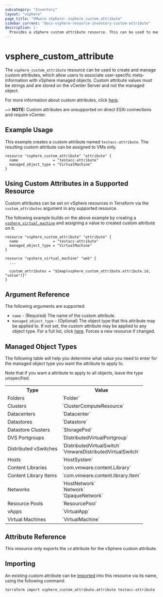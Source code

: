 ```yaml
---
subcategory: "Inventory"
layout: "vsphere"
page_title: "VMware vSphere: vsphere_custom_attribute"
sidebar_current: "docs-vsphere-resource-inventory-custom-attribute"
description: |-
  Provides a vSphere custom attribute resource. This can be used to manage custom attributes in vSphere.
---
```


# vsphere\_custom\_attribute

The `vsphere_custom_attribute` resource can be used to create and manage custom
attributes, which allow users to associate user-specific meta-information with 
vSphere managed objects. Custom attribute values must be strings and are stored 
on the vCenter Server and not the managed object.

For more information about custom attributes, click [here][ext-custom-attributes].

[ext-custom-attributes]: https://docs.vmware.com/en/VMware-vSphere/6.5/com.vmware.vsphere.vcenterhost.doc/GUID-73606C4C-763C-4E27-A1DA-032E4C46219D.html

~> **NOTE:** Custom attributes are unsupported on direct ESXi connections 
and require vCenter.

## Example Usage

This example creates a custom attribute named `testacc-attribute`. The 
resulting custom attribute can be assigned to VMs only.

```hcl
resource "vsphere_custom_attribute" "attribute" {
  name                = "testacc-attribute"
  managed_object_type = "VirtualMachine"
}
```

## Using Custom Attributes in a Supported Resource

Custom attributes can be set on vSphere resources in Terraform via the 
`custom_attributes` argument in any supported resource.

The following example builds on the above example by creating a 
[`vsphere_virtual_machine`][docs-virtual-machine-resource] and assigning a 
value to created custom attribute on it.

[docs-virtual-machine-resource]: /docs/providers/vsphere/r/virtual_machine.html

```hcl
resource "vsphere_custom_attribute" "attribute" {
  name                = "testacc-attribute"
  managed_object_type = "VirtualMachine"
}

resource "vpshere_virtual_machine" "web" {
  ...

  custom_attributes = "${map(vsphere_custom_attribute.attribute.id, "value")}"
}
```

## Argument Reference

The following arguments are supported:

* `name` - (Required) The name of the custom attribute.
* `managed_object_type` - (Optional) The object type that this attribute may be
  applied to. If not set, the custom attribute may be applied to any object
  type. For a full list, click [here](#managed-object-types). Forces a new
  resource if changed.

## Managed Object Types

The following table will help you determine what value you need to enter for 
the managed object type you want the attribute to apply to.

Note that if you want a attribute to apply to all objects, leave the type 
unspecified.

<table>
<tr><th>Type</th><th>Value</th></tr>
<tr><td>Folders</td><td>`Folder`</td></tr>
<tr><td>Clusters</td><td>`ClusterComputeResource`</td></tr>
<tr><td>Datacenters</td><td>`Datacenter`</td></tr>
<tr><td>Datastores</td><td>`Datastore`</td></tr>
<tr><td>Datastore Clusters</td><td>`StoragePod`</td></tr>
<tr><td>DVS Portgroups</td><td>`DistributedVirtualPortgroup`</td></tr>
<tr><td>Distributed vSwitches</td><td>`DistributedVirtualSwitch`<br>`VmwareDistributedVirtualSwitch`</td></tr>
<tr><td>Hosts</td><td>`HostSystem`</td></tr>
<tr><td>Content Libraries</td><td>`com.vmware.content.Library`</td></tr>
<tr><td>Content Library Items</td><td>`com.vmware.content.library.Item`</td></tr>
<tr><td>Networks</td><td>`HostNetwork`<br>`Network`<br>`OpaqueNetwork`</td></tr>
<tr><td>Resource Pools</td><td>`ResourcePool`</td></tr>
<tr><td>vApps</td><td>`VirtualApp`</td></tr>
<tr><td>Virtual Machines</td><td>`VirtualMachine`</td></tr>
</table>

## Attribute Reference

This resource only exports the `id` attribute for the vSphere custom attribute.

## Importing

An existing custom attribute can be [imported][docs-import] into this resource 
via its name, using the following command:

[docs-import]: https://www.terraform.io/docs/import/index.html

```
terraform import vsphere_custom_attribute.attribute testacc-attribute
```
